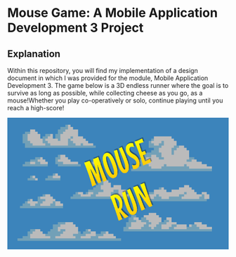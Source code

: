 # Mouse Game: A Mobile Application Development 3 Project

## Explanation
Within this repository, you will find my implementation of a design document in which I was provided for the module, Mobile Application Development 3. The game below is a 3D endless runner where the goal is to survive as long as possible, while collecting cheese as you go, as a mouse!Whether you play co-operatively or solo, continue playing until you reach a high-score!

<p align="center">
  <img width="560" height="300" src="https://github.com/shanemcdonagh/fourthyearmobileapps/blob/main/Assets/Textures/splash.PNG">
</p>
